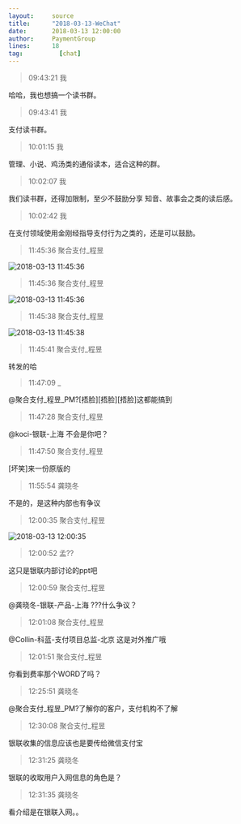 ```yaml
---
layout:     source 
title:      "2018-03-13-WeChat"
date:       2018-03-13 12:00:00
author:     PaymentGroup
lines:      18 
tag:		  [chat]
---
```

> 09:43:21  我  
   
哈哈，我也想搞一个读书群。   
   
> 09:43:41  我  
   
支付读书群。   
   
> 10:01:15  我  
   
管理、小说、鸡汤类的通俗读本，适合这种的群。   
   
> 10:02:07  我  
   
我们读书群，还得加限制，至少不鼓励分享 知音、故事会之类的读后感。   
   
> 10:02:42  我  
   
在支付领域使用金刚经指导支付行为之类的，还是可以鼓励。   
   
> 11:45:36  聚合支付_程昱  
   
![2018-03-13 11:45:36](http://static.cocolian.org/img/20180313_114536.png) 
   
> 11:45:36  聚合支付_程昱  
   
![2018-03-13 11:45:36](http://static.cocolian.org/img/20180313_114536.png) 
   
> 11:45:38  聚合支付_程昱  
   
![2018-03-13 11:45:38](http://static.cocolian.org/img/20180313_114538.png) 
   
> 11:45:41  聚合支付_程昱  
   
转发的哈  
   
> 11:47:09  _  
   
@聚合支付_程昱_PM?[捂脸][捂脸][捂脸]这都能搞到  
   
> 11:47:28  聚合支付_程昱  
   
@koci-银联-上海 不会是你吧？  
   
> 11:47:50  聚合支付_程昱  
   
[坏笑]来一份原版的  
   
> 11:55:54  龚晓冬  
   
不是的，是这种内部也有争议  
   
> 12:00:35  聚合支付_程昱  
   
![2018-03-13 12:00:35](http://static.cocolian.org/img/20180313_120035.png) 
   
> 12:00:52  孟??  
   
这只是银联内部讨论的ppt吧  
   
> 12:00:59  聚合支付_程昱  
   
@龚晓冬-银联-产品-上海 ???什么争议？  
   
> 12:01:08  聚合支付_程昱  
   
@Collin-科蓝-支付项目总监-北京 这是对外推广哦  
   
> 12:01:51  聚合支付_程昱  
   
你看到费率那个WORD了吗？  
   
> 12:25:51  龚晓冬  
   
@聚合支付_程昱_PM?了解你的客户，支付机构不了解  
   
> 12:30:08  聚合支付_程昱  
   
银联收集的信息应该也是要传给微信支付宝  
   
> 12:31:25  龚晓冬  
   
银联的收取用户入网信息的角色是？  
   
> 12:31:35  龚晓冬  
   
看介绍是在银联入网。。  
   
